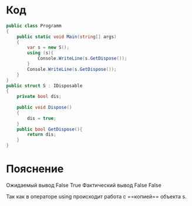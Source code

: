 # Код
```c#
public class Programm
{
    public static void Main(string[] args)
    {
        var s = new S();
        using (s){
            Console.WriteLine(s.GetDispose());
        }
        Console.WriteLine(s.GetDispose());
    }
}
public struct S : IDisposable 
{
    private bool dis;
    
    public void Dispose()
    {
        dis = true;    
    }
    public bool GetDispose(){
        return dis;
    }
}
```

# Пояснение
Ожидаемый вывод False True
Фактический вывод False False 

Так как в операторе using происходит работа с ==копией== объекта s.